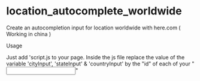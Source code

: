 # location_autocomplete_worldwide
Create an autocompletion input for location worldwide with here.com ( Working in china )

Usage

Just add 'script.js to your page. Inside the js file replace the value of the variable 'cityInput', 'stateInput' & 'countryInput' by the "id" of each of your "<input>"